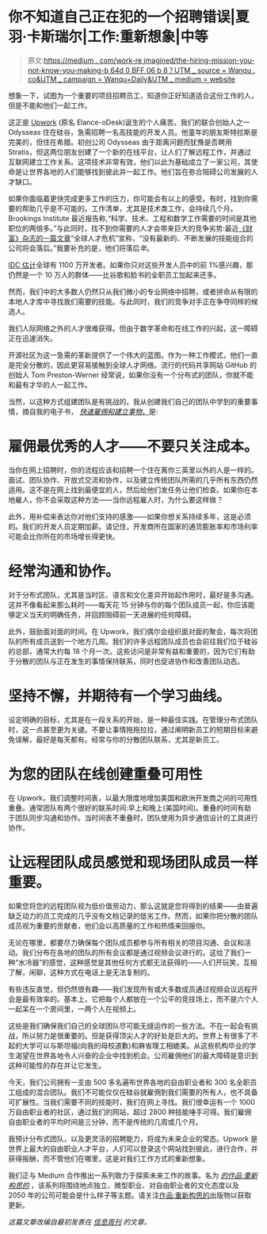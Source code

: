# 你不知道自己正在犯的一个招聘错误|夏羽·卡斯瑞尔|工作:重新想象|中等

> 原文:[https://medium . com/work-re imagined/the-hiring-mission-you-not-know-you-making-b 64d 0 BFF 06 b 8？UTM _ source = Wanqu . co&UTM _ campaign = Wanqu+Daily&UTM _ medium = website](https://medium.com/work-reimagined/the-hiring-mistake-you-didn-t-know-you-were-making-b64d0bff06b8?utm_source=wanqu.co&utm_campaign=Wanqu+Daily&utm_medium=website)

想象一下，试图为一个重要的项目招聘员工，知道你正好知道适合这份工作的人，但是不能和他们一起工作。

这正是 [Upwork](https://www.upwork.com/login?redir=%2F) (原名 Elance-oDesk)诞生的个人痛苦。我们的联合创始人之一 Odysseas 住在硅谷，急需招聘一名高技能的开发人员。他童年的朋友斯特拉斯是完美的，但住在希腊。初创公司 Odysseas 由于距离问题而犹豫是否聘用 Stratis，但这两位朋友创建了一个新的在线平台，让人们了解远程工作，并通过互联网建立工作关系。这项技术非常有效，他们以此为基础成立了一家公司，其使命是让世界各地的人们能够找到彼此并一起工作。他们旨在弥合阻碍公司发展的人才缺口。

如果你面临着更快完成更多工作的压力，你可能会有以上的感受。有时，找到你需要的帮助几乎是不可能的。工作清单，尤其是技术类工作，会持续几个月。Brookings Institute 最近报告称,“科学、技术、工程和数学工作需要的时间是其他职位的两倍多。”与此同时，找不到你需要的人才会带来巨大的竞争劣势:最近[《财富》杂志的一篇文章](http://fortune.com/2014/09/04/the-global-talent-crunch/)“全球人才危机”宣称，“没有最新的、不断发展的技能组合的公司将会落后。”我要补充的是，他们将落后*年*。

[IDC 估计](http://www.idc.com/getdoc.jsp?containerId=244709)全球有 1100 万开发者。如果你只对这些开发人员中的前 1%感兴趣，那仍然是一个 10 万人的群体——比谷歌和脸书的全职员工加起来还多。



然而，我们中的大多数人仍然只从我们微小的专业网络中招聘，或者拼命从有限的本地人才库中寻找我们需要的技能。与此同时，我们的竞争对手正在争夺同样的候选人。

我们人际网络之外的人才很难获得。但由于数字革命和在线工作的兴起，这一障碍正在迅速消失。

开源社区为这一急需的革新提供了一个伟大的蓝图。作为一种工作模式，他们一直是完全分散的，因此更容易接触到全球人才网络。流行的代码共享网站 GitHub 的创始人 Tom Preston-Werner 经常说，如果你没有一个分布式的团队，你就不能和最有才华的人一起工作。



当然，以这种方式组建团队是有挑战的。我从创建我们自己的团队中学到的重要事情，摘自我的电子书， [*快速雇佣和建立事物*，](https://www.upwork.com/i/recruit-manage-distributed-engineering/)是:



# 雇佣最优秀的人才——不要只关注成本。

当你在网上招聘时，你的流程应该和招聘一个住在离你三英里以外的人是一样的。面试、团队协作、开放式交流和协作，以及建立传统团队所需的几乎所有东西仍然适用。这不是在网上找到最便宜的人，然后给他们发任务让他们检查。如果你在本地雇人，你不会采取这种方法——当你远程雇人时，为什么要这样做？

此外，用补偿来表达你对他们支持的感激——如果你想关系持续多年，这是必须的。我们的开发人员定期加薪。请记住，开发商所在国家的通货膨胀率和市场利率可能会比你所在的市场增长得更快。



# 经常沟通和协作。

对于分布式团队，尤其是当时区、语言和文化差异开始起作用时，最好是多沟通。这并不像看起来那么耗时——每天花 15 分钟与你的每个团队成员一起，你应该能够定义当天的明确任务，并回顾阻碍前一天进展的任何障碍。

此外，鼓励面对面的时间。在 Upwork，我们偶尔会组织面对面的聚会，每次将团队的所有成员送到一个地方几周。我们的许多远程团队成员也会前往我们位于硅谷的总部，通常大约每 18 个月一次。这些访问是非常有益和重要的，因为它们有助于分散的团队与正在发生的事情保持联系，同时也促进协作和改善团队动态。



# 坚持不懈，并期待有一个学习曲线。

设定明确的目标，尤其是在一段关系的开始，是一种最佳实践。在管理分布式团队时，这一点甚至更为关键。不要让事情拖拖拉拉，通过阐明新员工的短期目标来避免误解，最好是每天都有。经常与你的分散团队联系，尤其是新员工。



# 为您的团队在线创建重叠可用性

在 Upwork，我们调整时间表，以最大限度地增加美国和欧洲开发商之间的可用性重叠。通常团队有两个很好的联系时间:早上和晚上(美国时间)。重叠的时间有助于团队同步沟通和协作。当时间表不重叠时，团队使用为异步通信设计的工具进行协作。



# 让远程团队成员感觉和现场团队成员一样重要。

如果您将您的远程团队视为低价值劳动力，那么这就是您将得到的结果——由普遍缺乏动力的员工完成的几乎没有文档记录的低劣工作。然而，如果你把分散的团队成员视为重要的贡献者，他们会以高质量的工作和热情来回报你。

无论在哪里，都要尽力确保每个团队成员都参与所有相关的项目沟通、会议和活动。我们分布在各地的团队的所有会议都是通过视频会议进行的。这给了我们一种“水冷器”的感觉，这种感觉是其他任何方式都无法获得的——人们开玩笑，互相了解，闲聊，这种方式在电话上是无法复制的。

有些违反直觉，但仍然很有趣——我们发现所有或大多数成员通过视频会议远程开会是最有效率的。基本上，它把每个人都放在一个公平的竞技场上，而不是六个人一起呆在一个房间里，一两个人在视频上。



这些是我们确保我们自己的全球团队尽可能无缝运作的一些方法。不在一起会有挑战，所以努力是很重要的。但是获得顶尖人才的好处是巨大的。世界上有很多了不起的大学可以与斯坦福(向我的母校道歉)和麻省理工相媲美。从这些机构毕业的学生渴望在世界各地令人兴奋的企业中找到机会。公司雇佣他们的最大障碍是意识到这种可能性的存在并让它发生。

今天，我们公司拥有一支由 500 多名遍布世界各地的自由职业者和 300 名全职员工组成的混合团队。我们不可能仅仅在硅谷就雇佣到我们需要的所有人，也不具备可扩展性。当我们需要不同的技能时，我们在网上寻找。我们很幸运有一个 1000 万自由职业者的社区，通过我们的网站，超过 2800 种技能唾手可得。我们雇佣自由职业者的平均时间是三分钟，而不是传统的几周或几个月。

我预计分布式团队，以及更灵活的招聘能力，将成为未来企业的常态。Upwork 是世界上最大的自由职业人才平台，人们可以登录这个网站找到彼此，进行合作，并获得报酬，而不管他们在哪里，这是对我们工作方式的重新想象。

我们正与 Medium 合作推出一系列致力于探索未来工作的故事。名为 [*的作品:重新构思的*](https://medium.com/work-reimagined) ，该系列将围绕地点独立、微型职业、对自由职业者的文化态度以及 2050 年的公司可能会是什么样子等主题。请关注[作品:重新构思的](https://medium.com/work-reimagined)出版物以获取更新。

*这篇文章改编自最初发表在* [*信息周刊*](http://www.informationweek.com/strategic-cio/enterprise-agility/how-to-hire-developers-fast-and-build-things/a/d-id/1315713) *的文章。*















